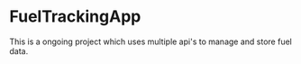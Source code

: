 # FuelTrackingApp

This is a ongoing project which uses multiple api's to manage and store fuel data. 
